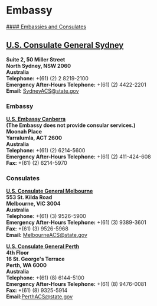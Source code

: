 # Embassy

[#### Embassies and Consulates](javascript:void(0); "Embassies and Consulates")

## [U.S. Consulate General Sydney](https://au.usembassy.gov/contact/)

**Suite 2, 50 Miller Street  
North Sydney, NSW 2060  
Australia  
Telephone:** +(61) (2) 2 8219-2100  
**Emergency After-Hours Telephone:** +(61) (2) 4422-2201  
**Email:** [SydneyACS@state.gov](mailto:SydneyACS@state.gov)

### Embassy

**[U.S. Embassy Canberra](https://au.usembassy.gov/contact/)  
(The Embassy does not provide consular services.)  
Moonah Place  
Yarralumla, ACT 2600  
Australia  
Telephone:** +(61) (2) 6214-5600  
**Emergency After-Hours Telephone:** +(61) (2) 411-424-608  
**Fax:** +(61) (2) 6214-5970

### Consulates

**[U.S. Consulate General Melbourne](https://au.usembassy.gov/contact/)  
553 St. Kilda Road  
Melbourne, VIC 3004  
Australia  
Telephone:** +(61) (3) 9526-5900  
**Emergency After-Hours Telephone:** +(61) (3) 9389-3601  
**Fax:** +(61) (3) 9526-5968  
**Email:** [MelbourneACS@state.gov](mailto:MelbourneACS@state.gov)

**[U.S. Consulate General Perth](https://au.usembassy.gov/contact/)  
4th Floor  
16 St. George's Terrace  
Perth, WA 6000  
Australia  
Telephone:** +(61) (8) 6144-5100  
**Emergency After-Hours Telephone:** +(61) (8) 9476-0081  
**Fax:** +(61) (8) 9325-5914  
**Email:**[PerthACS@state.gov](mailto:PerthACS@state.gov)